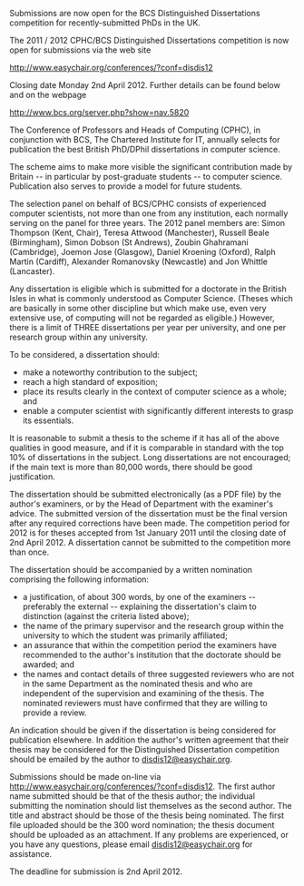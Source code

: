<html><body><p>Submissions are now open for the BCS Distinguished Dissertations competition for recently-submitted PhDs in the UK.
<!--more-->

The 2011 / 2012 CPHC/BCS Distinguished Dissertations competition is now open for submissions via the web site

<a href="http://www.easychair.org/conferences/?conf=disdis12">http://www.easychair.org/conferences/?conf=disdis12</a>

Closing date Monday 2nd April 2012. Further details can be found below and on the webpage

<a href="http://www.bcs.org/server.php?show=nav.5820">http://www.bcs.org/server.php?show=nav.5820</a>

The Conference of Professors and Heads of Computing (CPHC), in conjunction with BCS, The Chartered Institute for IT, annually selects for publication the best British PhD/DPhil dissertations in computer science.

The scheme aims to make more visible the significant contribution made by Britain -- in particular by post-graduate students -- to computer science. Publication also serves to provide a model for future students.

The selection panel on behalf of BCS/CPHC consists of experienced computer scientists, not more than one from any institution, each normally serving on the panel for three years. The 2012 panel members are: Simon Thompson (Kent, Chair), Teresa Attwood (Manchester), Russell Beale (Birmingham), Simon Dobson (St Andrews), Zoubin Ghahramani (Cambridge), Joemon Jose (Glasgow), Daniel Kroening (Oxford), Ralph Martin (Cardiff), Alexander Romanovsky (Newcastle) and Jon Whittle (Lancaster).

Any dissertation is eligible which is submitted for a doctorate in the British Isles in what is commonly understood as Computer Science. (Theses which are basically in some other discipline but which make use, even very extensive use, of computing will not be regarded as eligible.)  However, there is a limit of THREE dissertations per year per university, and one per research group within any university.

To be considered, a dissertation should:
</p><ul>
	<li>make a noteworthy contribution to the subject;</li>
	<li>reach a high standard of exposition;</li>
	<li>place its results clearly in the context of computer science as a whole; and</li>
	<li>enable a computer scientist with significantly different interests to grasp its essentials.</li>
</ul>
It is reasonable to submit a thesis to the scheme if it has all of the above qualities in good measure, and if it is comparable in standard with the top 10% of dissertations in the subject. Long dissertations are not encouraged; if the main text is more than 80,000 words, there should be good justification.

The dissertation should be submitted electronically (as a PDF file) by the author's examiners, or by the Head of Department with the examiner's advice. The submitted version of the dissertation must be the final version after any required corrections have been made. The competition period for 2012 is for theses accepted from 1st January 2011 until the closing date of 2nd April 2012. A dissertation cannot be submitted to the competition more than once.

The dissertation should be accompanied by a written nomination comprising the following information:
<ul>
	<li>a justification, of about 300 words, by one of the examiners -- preferably the external -- explaining the dissertation's claim to distinction (against the criteria listed above);</li>
	<li>the name of the primary supervisor and the research group within the university to which the student was primarily affiliated;</li>
	<li>an assurance that within the competition period the examiners have recommended to the author's institution that the doctorate should be awarded; and</li>
	<li>the names and contact details of three suggested reviewers who are not in the same Department as the nominated thesis and who are independent of the supervision and examining of the thesis. The nominated reviewers must have confirmed that they are willing to provide a review.</li>
</ul>
An indication should be given if the dissertation is being considered for publication elsewhere.  In addition the author's written agreement that their thesis may be considered for the Distinguished Dissertation competition should be emailed by the author to  <a href="mailto:disdis12@easychair.org">disdis12@easychair.org</a>.

Submissions should be made on-line via     <a href="http://www.easychair.org/conferences/?conf=disdis12">http://www.easychair.org/conferences/?conf=disdis12</a>.  The first author name submitted should be that of the thesis author; the individual submitting the nomination should list themselves as the second author. The title and abstract should be those of the thesis being nominated. The first file uploaded should be the 300 word nomination; the thesis document should be uploaded as an attachment.  If any problems are experienced, or you have any questions, please email <a href="mailto:disdis12@easychair.org">disdis12@easychair.org</a> for assistance.

The deadline for submission is 2nd April 2012.</body></html>